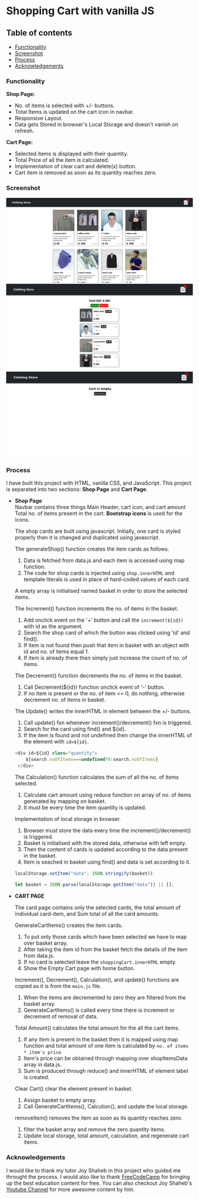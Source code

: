# Shopping Cart with vanilla JS

## Table of contents

- [Functionality](#Functionality)
- [Screenshot](#screenshot)
- [Process](#Process)
- [Acknowledgements](#Acknowledgements)

### Functionality 

**Shop Page:**  
- No. of items is selected with +/- buttons.
- Total Items is updated on the cart icon in navbar.
- Responsive Layout.
- Data gets Stored in browser's Local Storage and doesn't vanish on refresh.

**Cart Page:**  
- Selected items is displayed with their quantity.
- Total Price of all the item is calculated.
- Implementation of clear cart and delete(x) button.
- Cart item is removed as soon as its quantity reaches zero.

### Screenshot 

![Shop-page](images/shop-page.png)
![Cart-page](images/cart-page.png)
![Cart-page-empty](images/cart-page-empty.png)

### Process 

I have built this project with HTML, vanilla CSS, and JavaScript. This project is separated into two sections: **Shop Page** and **Cart Page**.

- **Shop Page**  
    Navbar contains three things Main Header, cart icon, and cart amount Total no. of items present in the cart. **Bootstrap icons** is used for the icons.

    The shop cards are built using javascript. Initially, one card is styled properly then it is changed and duplicated using javascript.

    The generateShop() function creates the item cards as follows.
    1. Data is fetched from data.js and each item is accessed using map function.
    2. The code for shop cards is injected using `shop.innerHTML` and template literals is used in place of hard-coded values of each card.

    A empty array is initialised named basket in order to store the selected items.

    The Increment() function increments the no. of items in the basket.
    1. Add onclick event on the '+' button and call the `increment(${id})` with id as the argument.
    2. Search the shop card of which the button was clicked using 'id' and find().
    3. If item is not found then push that item in basket with an object with id and no. of items equal 1.
    4. If item is already there then simply just increase the count of no. of items.

    The Decrement() function decrements the no. of items in the basket.
    1. Call Decrement(${id}) function onclick event of '-' button.
    2. If no item is present or the no. of item <= 0, do nothing, otherwise decrement no. of items in basket.


    The Update() writes the innerHTML in element between the +/- buttons.
    1. Call update() fxn whenever increment()/decrement() fxn is triggered.
    2. Search for the card using find() and ${id}.
    3. If the item is found and not undefined then change the innerHTML of the element with `id=${id}`.

    ```js
    <div id=${id} class="quantity">
        ${search.noOfItems===undefined?0:search.noOfItems}
     </div>
    ```
    
    The Calculation() function calculates the sum of all the no. of items selected.
    1. Calculate cart amount using reduce function on array of no. of items generated by mapping on basket.
    2. It must be every time the item quantity is updated.

    Implementation of local storage in browser.
    1. Browser must store the data every time the increment()/decrement() is triggered.
    2. Basket is initialised with the stored data, otherwise with left empty.
    3. Then the content of cards is updated according to the data present in the basket.
    4. Item is seached in basket using find() and data is set according to it.

    ```js
    localStorage.setItem("data", JSON.stringify(basket))
    ```
    ```js
    let basket = JSON.parse(localStorage.getItem("data")) || [];
    ```

- **CART PAGE**  

    The card page contains only the selected cards, the total amount of individual card-item, and Sum total of all the card amounts.

    GenerateCartItems() creates the item cards.
    1. To put only those cards which have been selected we have to map over basket array.
    2. After taking the item id from the basket fetch the details of the item from data.js.
    3. If no card is selected leave the `shoppingCart.innerHTML` empty.
    4. Show the Empty Cart page with home button.

    Increment(), Decrement(), Calculation(), and update() functions are copied as it is from the `main.js` file.
    1. When the items are decremented to zero they are filtered from the basket array.
    2. GenerateCartItems() is called every time there is increment or decrement of removal of data.

    Total Amount() calculates the total amount for the all the cart items.
    1. If any item is present in the basket then it is mapped using map function and total amount of one item is calculated by `no. of items * item's price`.
    2. Item's price can be obtained through mapping over shopItemsData array in data.js.
    3. Sum is produced through reduce() and innerHTML of element label is created.

    Clear Cart() clear the element present in basket.
    1. Assign basket to empty array.
    2. Call GenerateCartItems(), Calcution(), and update the local storage.

    removeItem() removes the item as soon as its quantity reaches zero.
    1. filter the basket array and remove the zero quantity items.
    2. Update local storage, total amount, calculation, and regenerate cart items.

### Acknowledgements 

I would like to thank my tutor Joy Shaheb in this project who guided me throught the process. I would also like to thank [FreeCodeCamp](https://www.freecodecamp.org/) for bringing up the best education content for free. You can also checkout Joy Shaheb's [Youtube Channel](https://www.youtube.com/c/JoyShaheb) for more awesome content by him.





